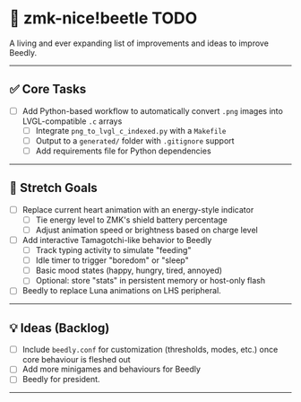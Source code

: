 # 🐞 zmk-nice!beetle TODO

A living and ever expanding list of improvements and ideas to improve Beedly.

---

## ✅ Core Tasks

- [ ] Add Python-based workflow to automatically convert `.png` images into LVGL-compatible `.c` arrays  
  - [ ] Integrate `png_to_lvgl_c_indexed.py` with a `Makefile`
  - [ ] Output to a `generated/` folder with `.gitignore` support
  - [ ] Add requirements file for Python dependencies

---

## 🌠 Stretch Goals

- [ ] Replace current heart animation with an energy-style indicator  
  - [ ] Tie energy level to ZMK's shield battery percentage
  - [ ] Adjust animation speed or brightness based on charge level

- [ ] Add interactive Tamagotchi-like behavior to Beedly  
  - [ ] Track typing activity to simulate "feeding"
  - [ ] Idle timer to trigger "boredom" or "sleep"
  - [ ] Basic mood states (happy, hungry, tired, annoyed)
  - [ ] Optional: store "stats" in persistent memory or host-only flash

- [ ] Beedly to replace Luna animations on LHS peripheral. 

---

## 💡 Ideas (Backlog)

- [ ] Include `beedly.conf` for customization (thresholds, modes, etc.) once core behaviour is fleshed out
- [ ] Add more minigames and behaviours for Beedly
- [ ] Beedly for president.
---